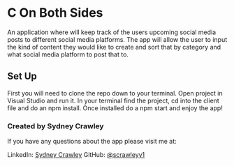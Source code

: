 # C On Both Sides

An application where will keep track of the users upcoming social media posts to different social media platforms. The app will allow the user to input the kind of content they would like to create and sort that by category and what social media platform to post that to.

## Set Up

First you will need to clone the repo down to your terminal. Open project in Visual Studio and run it. In your terminal find the project, cd into the client file and do an npm install. Once installed do a npm start and enjoy the app!

### Created by Sydney Crawley

If you have any questions about the app please visit me at:

LinkedIn: [Sydney Crawley](https://www.linkedin.com/in/sydcrawley/)
GitHub: [@scrawleyy1](https://github.com/scrawleyy1)